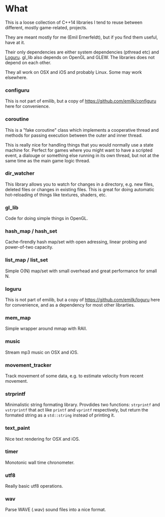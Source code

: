 # What
This is a loose collection of C++14 libraries I tend to reuse between different, mostly game-related, projects.

They are meant mostly for me (Emil Ernerfeldt), but if you find them useful, have at it.

Their only dependencies are either system dependencies (pthread etc) and [Loguru](https://github.com/emilk/loguru). gl_lib also depends on OpenGL and GLEW. The libraries does not depend on each other.

They all work on OSX and iOS and probably Linux. Some may work elsewhere.

### configuru
This is not part of emilib, but a copy of https://github.com/emilk/configuru here for convenience.

### coroutine
This is a "fake coroutine" class which implements a cooperative thread and methods for passing execution between the outer and inner thread.

This is really nice for handling things that you would normally use a state machine for. Perfect for games where you might want to have a scripted event, a dialouge or something else running in its own thread, but not at the same time as the main game logic thread.

### dir_watcher
This library allows you to watch for changes in a directory, e.g. new files, deleted files or changes in existing files. This is great for doing automatic hot-reloading of things like textures, shaders, etc.

### gl_lib
Code for doing simple things in OpenGL.

### hash_map / hash_set
Cache-firendly hash map/set with open adressing, linear probing and power-of-two capacity.

### list_map / list_set
Simple O(N) map/set with small overhead and great performance for small N.

### loguru
This is not part of emilib, but a copy of https://github.com/emilk/loguru here for convenience, and as a dependency for most other librarties.

### mem_map
Simple wrapper around mmap with RAII.

### music
Stream mp3 music on OSX and iOS.

### movement_tracker
Track movement of some data, e.g. to estimate velocity from recent movement.

### strprintf
Minimalistic string formating library. Provdides two functions: `strprintf` and `vstrprintf` that act like `printf` and `vprintf` respectively, but return the formated string as a `std::string` instead of printing it.

### text_paint
Nice text rendering for OSX and iOS.

### timer
Monotonic wall time chronometer.

### utf8
Really basic utf8 operations.

### wav
Parse WAVE (.wav) sound files into a nice format.
